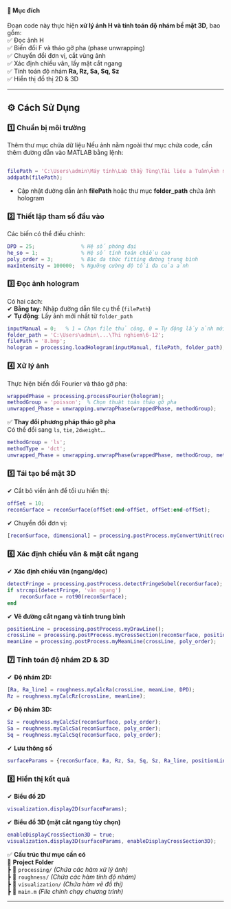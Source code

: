 ####
#### 🔹 **Mục đích**
Đoạn code này thực hiện **xử lý ảnh H và tính toán độ nhám bề mặt 3D**, bao gồm:  
✅ Đọc ảnh H  
✅ Biến đổi F và tháo gỡ pha (phase unwrapping)  
✅ Chuyển đổi đơn vị, cắt vùng ảnh  
✅ Xác định chiều vân, lấy mặt cắt ngang  
✅ Tính toán độ nhám **Ra, Rz, Sa, Sq, Sz**  
✅ Hiển thị đồ thị 2D & 3D  

---

## ⚙ **Cách Sử Dụng**

### 1️⃣ **Chuẩn bị môi trường**
Thêm thư mục chứa dữ liệu
Nếu ảnh nằm ngoài thư mục chứa code, cần thêm đường dẫn vào MATLAB bằng lệnh:
```matlab

filePath = 'C:\Users\admin\Máy tính\Lab thầy Tùng\Tài liệu a Tuân\Ảnh mẫu';
addpath(filePath);
```
- Cập nhật đường dẫn ảnh **filePath** hoặc thư mục **folder_path** chứa ảnh hologram  

### 2️⃣ **Thiết lập tham số đầu vào**
Các biến có thể điều chỉnh:  
```matlab
DPD = 25;               % Hệ số phóng đại
he_so = 1;              % Hệ số tính toán chiều cao
poly_order = 3;         % Bậc đa thức fitting đường trung bình
maxIntensity = 100000;  % Ngưỡng cường độ tối đa của ảnh
```

### 3️⃣ **Đọc ảnh hologram**
Có hai cách:  
✔ **Bằng tay**: Nhập đường dẫn file cụ thể (`filePath`)  
✔ **Tự động**: Lấy ảnh mới nhất từ `folder_path`  
```matlab
inputManual = 0;   % 1 = Chọn file thủ công, 0 = Tự động lấy ảnh mới nhất
folder_path = 'C:\Users\admin\...\Thi nghiem\6-12';
filePath = '8.bmp';   
hologram = processing.loadHologram(inputManual, filePath, folder_path);
```

### 4️⃣ **Xử lý ảnh**
Thực hiện biến đổi Fourier và tháo gỡ pha:  
```matlab
wrappedPhase = processing.processFourier(hologram);
methodGroup = 'poisson';  % Chọn thuật toán tháo gỡ pha
unwrapped_Phase = unwrapping.unwrapPhase(wrappedPhase, methodGroup);
```
✅ **Thay đổi phương pháp tháo gỡ pha**  
Có thể đổi sang `ls`, `tie`, `2dweight`…  
```matlab
methodGroup = 'ls';
methodType = 'dct';
unwrapped_Phase = unwrapping.unwrapPhase(wrappedPhase, methodGroup, methodType);
```

### 5️⃣ **Tái tạo bề mặt 3D**
✔ Cắt bỏ viền ảnh để tối ưu hiển thị:  
```matlab
offSet = 10;
reconSurface = reconSurface(offSet:end-offSet, offSet:end-offSet);
```

✔ Chuyển đổi đơn vị:
```matlab
[reconSurface, dimensional] = processing.postProcess.myConvertUnit(reconSurface);
```

### 6️⃣ **Xác định chiều vân & mặt cắt ngang**
✔ **Xác định chiều vân (ngang/dọc)**  
```matlab
detectFringe = processing.postProcess.detectFringeSobel(reconSurface);
if strcmpi(detectFringe, 'vân ngang')
    reconSurface = rot90(reconSurface);
end
```
✔ **Vẽ đường cắt ngang và tính trung bình**  
```matlab
positionLine = processing.postProcess.myDrawLine();
crossLine = processing.postProcess.myCrossSection(reconSurface, positionLine);
meanLine = processing.postProcess.myMeanLine(crossLine, poly_order);
```

### 7️⃣ **Tính toán độ nhám 2D & 3D**
✔ **Độ nhám 2D:**  
```matlab
[Ra, Ra_line] = roughness.myCalcRa(crossLine, meanLine, DPD);
Rz = roughness.myCalcRz(crossLine, meanLine);
```
✔ **Độ nhám 3D:**  
```matlab
Sz = roughness.myCalcSz(reconSurface, poly_order);
Sa = roughness.myCalcSa(reconSurface, poly_order);
Sq = roughness.myCalcSq(reconSurface, poly_order);
```

✔ **Lưu thông số**  
```matlab
surfaceParams = {reconSurface, Ra, Rz, Sa, Sq, Sz, Ra_line, positionLine, crossLine, meanLine, dimensional, DPD};
```

### 8️⃣ **Hiển thị kết quả**
✔ **Biểu đồ 2D**  
```matlab
visualization.display2D(surfaceParams);
```
✔ **Biểu đồ 3D (mặt cắt ngang tùy chọn)**  
```matlab
enableDisplayCrossSection3D = true;   
visualization.display3D(surfaceParams, enableDisplayCrossSection3D);
```


✅ **Cấu trúc thư mục cần có**  
📂 **Project Folder**  
┣ 📂 `processing/` *(Chứa các hàm xử lý ảnh)*  
┣ 📂 `roughness/` *(Chứa các hàm tính độ nhám)*  
┣ 📂 `visualization/` *(Chứa hàm vẽ đồ thị)*  
┣ 📄 `main.m` *(File chính chạy chương trình)*  

---
